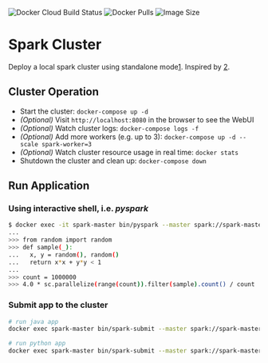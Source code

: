 ![Docker Cloud Build Status](https://img.shields.io/docker/cloud/build/qwertyjack/spark)
![Docker Pulls](https://img.shields.io/docker/pulls/qwertyjack/spark)
![Image Size](https://img.shields.io/microbadger/image-size/qwertyjack/spark/latest)

# Spark Cluster

Deploy a local spark cluster using standalone mode[1].
Inspired by [2].

[1]: https://spark.apache.org/docs/latest/spark-standalone.html
[2]: https://towardsdatascience.com/a-journey-into-big-data-with-apache-spark-part-1-5dfcc2bccdd2

## Cluster Operation

- Start the cluster: `docker-compose up -d`
- *(Optional)* Visit `http://localhost:8080` in the browser to see the WebUI
- *(Optional)* Watch cluster logs: `docker-compose logs -f`
- *(Optional)* Add more workers (e.g. up to 3): `docker-compose up -d --scale spark-worker=3`
- *(Optional)* Watch cluster resource usage in real time: `docker stats`
- Shutdown the cluster and clean up: `docker-compose down`

## Run Application

### Using interactive shell, i.e. *pyspark*

```sh
$ docker exec -it spark-master bin/pyspark --master spark://spark-master:7077
...
>>> from random import random
>>> def sample(_):
...   x, y = random(), random()
...   return x*x + y*y < 1
...
>>> count = 1000000
>>> 4.0 * sc.parallelize(range(count)).filter(sample).count() / count
```

### Submit app to the cluster

```sh
# run java app
docker exec spark-master bin/spark-submit --master spark://spark-master:7077 --class org.apache.spark.examples.SparkPi examples/jars/spark-examples_2.11-2.4.3.jar 1000

# run python app
docker exec spark-master bin/spark-submit --master spark://spark-master:7077 examples/src/main/python/pi.py 1000
```
